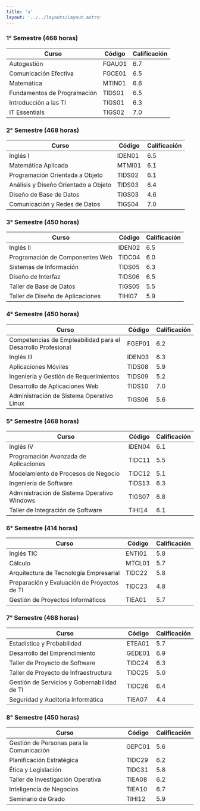 ```yaml
---
title: 'a'
layout: '../../layouts/Layout.astro'
---
```

### 1° Semestre (468 horas)

| Curso                       | Código  | Calificación |
|-----------------------------|---------|--------------|
| Autogestión                 | FGAU01  | 6.7          |
| Comunicación Efectiva       | FGCE01  | 6.5          |
| Matemática                  | MTIN01  | 6.6          |
| Fundamentos de Programación | TIDS01  | 6.5          |
| Introducción a las TI       | TIGS01  | 6.3          |
| IT Essentials               | TIGS02  | 7.0          |

### 2° Semestre (468 horas)

| Curso                                   | Código  | Calificación |
|-----------------------------------------|---------|--------------|
| Inglés I                                | IDEN01  | 6.5          |
| Matemática Aplicada                     | MTMI01  | 6.1          |
| Programación Orientada a Objeto         | TIDS02  | 6.1          |
| Análisis y Diseño Orientado a Objeto    | TIDS03  | 6.4          |
| Diseño de Base de Datos                 | TIGS03  | 4.6          |
| Comunicación y Redes de Datos           | TIGS04  | 7.0          |

### 3° Semestre (450 horas)

| Curso                            | Código | Calificación |
|----------------------------------|--------|--------------|
| Inglés II                        | IDEN02 | 6.5          |
| Programación de Componentes Web  | TIDC04 | 6.0          |
| Sistemas de Información          | TIDS05 | 6.3          |
| Diseño de Interfaz               | TIDS06 | 6.5          |
| Taller de Base de Datos          | TIGS05 | 5.5          |
| Taller de Diseño de Aplicaciones | TIHI07 | 5.9          |

### 4° Semestre (450 horas)

| Curso                                                        | Código | Calificación |
|--------------------------------------------------------------|--------|--------------|
| Competencias de Empleabilidad para el Desarrollo Profesional | FGEP01 | 6.2          |
| Inglés III                                                   | IDEN03 | 6.3          |
| Aplicaciones Móviles                                         | TIDS08 | 5.9          |
| Ingeniería y Gestión de Requerimientos                       | TIDS09 | 5.2          |
| Desarrollo de Aplicaciones Web                               | TIDS10 | 7.0          |
| Administración de Sistema Operativo Linux                    | TIGS06 | 5.6          |

### 5° Semestre (468 horas)

| Curso                                       | Código | Calificación |
|---------------------------------------------|--------|--------------|
| Inglés IV                                   | IDEN04 | 6.1          |
| Programación Avanzada de Aplicaciones       | TIDC11 | 5.5          |
| Modelamiento de Procesos de Negocio         | TIDC12 | 5.1          |
| Ingeniería de Software                      | TIDS13 | 6.3          |
| Administración de Sistema Operativo Windows | TIGS07 | 6.8          |
| Taller de Integración de Software           | TIHI14 | 6.1          |

### 6° Semestre (414 horas)

| Curso                                       | Código | Calificación |
|---------------------------------------------|--------|--------------|
| Inglés TIC                                  | ENTI01 | 5.8          |
| Cálculo                                     | MTCL01 | 5.7          |
| Arquitectura de Tecnología Empresarial      | TIDC22 | 5.8          |
| Preparación y Evaluación de Proyectos de TI | TIDC23 | 4.8          |
| Gestión de Proyectos Informáticos           | TIEA01 | 5.7          |

### 7° Semestre (468 horas)

| Curso                                       | Código | Calificación |
|---------------------------------------------|--------|--------------|
| Estadística y Probabilidad                  | ETEA01 | 5.7          |
| Desarrollo del Emprendimiento               | GEDE01 | 6.9          |
| Taller de Proyecto de Software              | TIDC24 | 6.3          |
| Taller de Proyecto de Infraestructura       | TIDC25 | 5.0          |
| Gestión de Servicios y Gobernabilidad de TI | TIDC26 | 6.4          |
| Seguridad y Auditoría Informática           | TIEA07 | 4.4          |

### 8° Semestre (450 horas)

| Curso                                    | Código | Calificación |
|------------------------------------------|--------|--------------|
| Gestión de Personas para la Comunicación | GEPC01 | 5.6          |
| Planificación Estratégica                | TIDC29 | 6.2          |
| Ética y Legislación                      | TIDC31 | 5.8          |
| Taller de Investigación Operativa        | TIEA08 | 6.2          |
| Inteligencia de Negocios                 | TIEA10 | 6.7          |
| Seminario de Grado                       | TIHI12 | 5.9          |
